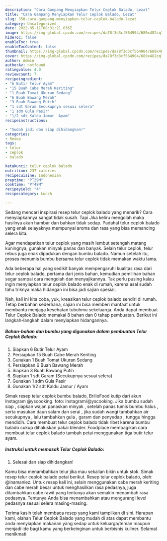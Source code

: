 ```yaml
---
description: "Cara Gampang Menyiapkan Telur Ceplok Balado, Lezat"
title: "Cara Gampang Menyiapkan Telur Ceplok Balado, Lezat"
slug: 350-cara-gampang-menyiapkan-telur-ceplok-balado-lezat
category: Uncategorized
date: 2022-05-11T08:31:21.036Z
image: https://img-global.cpcdn.com/recipes/da78f3d3cf564904/680x482cq70/telur-ceplok-balado-foto-resep-utama.jpg
hideToc: false
enableToc: true
enableTocContent: false
thumbnail: https://img-global.cpcdn.com/recipes/da78f3d3cf564904/680x482cq70/telur-ceplok-balado-foto-resep-utama.jpg
cover: https://img-global.cpcdn.com/recipes/da78f3d3cf564904/680x482cq70/telur-ceplok-balado-foto-resep-utama.jpg
author: Admin
authorAv: notfound
ratingvalue: 4.9
reviewcount: 7
recipeingredient:
- "6 Butir Telur Ayam"
- "15 Buah Cabe Merah Keriting"
- "1 Buah Tomat Ukuran Sedang"
- "6 Buah Bawang Merah"
- "3 Buah Bawang Putih"
- "1 sdt Garam Secukupnya sesuai selera"
- "1 sdm Gula Pasir"
- "1/2 sdt Kaldu Jamur  Ayam"
recipeinstructions:

- "Sudah jadi dan siap dihidangkan!"
categories:
- Resep
tags:
- telur
- ceplok
- balado

katakunci: telur ceplok balado 
nutrition: 237 calories
recipecuisine: Indonesian
preptime: "PT29M"
cooktime: "PT48M"
recipeyield: "4"
recipecategory: Lunch

---
```



Sedang mencari inspirasi resep telur ceplok balado yang menarik? Cara menyiapkannya sangat tidak susah. Tapi Jika keliru mengolah maka hasilnya akan hambar dan bahkan tidak sedap. Padahal telur ceplok balado yang enak selayaknya mempunyai aroma dan rasa yang bisa memancing selera kita.


Agar mendapatkan telur ceplok yang masih lembut setengah matang kuningnya, gunakan minyak panas dan banyak. Selain telur ceplok, telur rebus juga enak dipadukan dengan bumbu balado. Namun setelah itu, proses menumis bumbu bersama telur ceplok tidak memakan waktu lama.

Ada beberapa hal yang sedikit banyak mempengaruhi kualitas rasa dari telur ceplok balado, pertama dari jenis bahan, kemudian pemilihan bahan segar sampai cara mengolah dan menyajikannya. Tak perlu pusing kalau ingin menyiapkan telur ceplok balado enak di rumah, karena asal sudah tahu triknya maka hidangan ini bisa jadi sajian spesial.


Nah, kali ini kita coba, yuk, kreasikan telur ceplok balado sendiri di rumah. Tetap berbahan sederhana, sajian ini bisa memberi manfaat untuk membantu menjaga kesehatan tubuhmu sekeluarga. Anda dapat membuat Telur Ceplok Balado memakai 8 bahan dan 0 tahap pembuatan. Berikut ini langkah-langkah dalam menyiapkan hidangannya.

<!--inarticleads1-->

##### Bahan-bahan dan bumbu yang digunakan dalam pembuatan Telur Ceplok Balado:

1. Siapkan 6 Butir Telur Ayam
1. Persiapkan 15 Buah Cabe Merah Keriting
1. Gunakan 1 Buah Tomat Ukuran Sedang
1. Persiapkan 6 Buah Bawang Merah
1. Siapkan 3 Buah Bawang Putih
1. Siapkan 1 sdt Garam (Secukupnya sesuai selera)
1. Gunakan 1 sdm Gula Pasir
1. Gunakan 1/2 sdt Kaldu Jamur / Ayam


Simak resep telur ceplok bumbu balado, BrilioFood kutip dari akun Instagram @yscooking. foto: Instagram/@yscooking. Jika bumbu sudah siap , siapkan wajan panaskan minyak , setelah panas tumis bumbu halus , serta masukan daun salam dan serai , jika sudah wangi tambahkan air secukupnya , lalu tambahkan gula , garam dan penyedap , tunggu hingga mendidih. Cara membuat telur ceplok balado tidak ribet karena bumbu balado cukup dihaluskan pakai blender. Foodplace membagikan cara membuat telur ceplok balado tambah petai menggunakan tiga butir telur ayam. 

<!--inarticleads2-->

##### Instruksi untuk memasak Telur Ceplok Balado:


1. Selesai dan siap dihidangkan!

Kamu bisa menambahkan telur jika mau sekalian bikin untuk stok. Simak resep telur ceplok balado petai berikut. Resep telur ceplok balado, oleh: @inamaniez. Untuk resep kali ini, selain menggunakan cabe merah keriting dan cabe merah besar untuk menghasilkan rasa pedasnya, juga ditambahkan cabe rawit yang tentunya akan semakin menambah rasa pedasnya. Tentunya Anda bisa menambahkan atau mengurangi level pedasnya sesuai selera masing-masing. 

Terima kasih telah membaca resep yang kami tampilkan di sini. Harapan kami, olahan Telur Ceplok Balado yang mudah di atas dapat membantu anda menyiapkan makanan yang sedap untuk keluarga/teman maupun menjadi ide bagi kamu yang berkeinginan untuk berbisnis kuliner. Selamat menikmati
